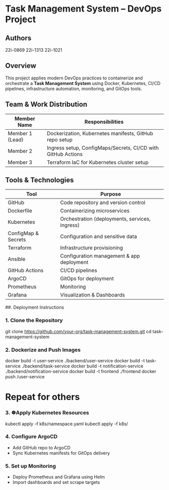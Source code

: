 
# Task Management System – DevOps Project

## Authors
22i-0869
22i-1313
22i-1021

## Overview

This project applies modern DevOps practices to containerize and orchestrate a **Task Management System** using Docker, Kubernetes, CI/CD pipelines, infrastructure automation, monitoring, and GitOps tools.

##  Team & Work Distribution

| Member Name     | Responsibilities                                             |
| --------------- | ------------------------------------------------------------ |
| Member 1 (Lead) | Dockerization, Kubernetes manifests, GitHub repo setup       |
| Member 2        | Ingress setup, ConfigMaps/Secrets, CI/CD with GitHub Actions |
| Member 3        | Terraform IaC for Kubernetes cluster setup                   |




##  Tools & Technologies

| Tool                | Purpose                                        |
| ------------------- | ---------------------------------------------- |
| GitHub              | Code repository and version control            |
| Dockerfile          | Containerizing microservices                   |
| Kubernetes          | Orchestration (deployments, services, ingress) |
| ConfigMap & Secrets | Configuration and sensitive data               |
| Terraform           | Infrastructure provisioning                    |
| Ansible             | Configuration management & app deployment      |
| GitHub Actions      | CI/CD pipelines                                |
| ArgoCD              | GitOps for deployment                          |
| Prometheus          | Monitoring                                     |
| Grafana             | Visualization & Dashboards                     |



##. Deployment Instructions

### 1. Clone the Repository


git clone https://github.com/your-org/task-management-system.git
cd task-management-system

### 2. Dockerize and Push Images


docker build -t user-service ./backend/user-service
docker build -t task-service ./backend/task-service
docker build -t notification-service ./backend/notification-service
docker build -t frontend ./frontend
docker push <your-dockerhub-username>/user-service
# Repeat for others


### 3. ☸Apply Kubernetes Resources


kubectl apply -f k8s/namespace.yaml
kubectl apply -f k8s/

### 4. Configure ArgoCD

* Add GitHub repo to ArgoCD
* Sync Kubernetes manifests for GitOps delivery

### 5. Set up Monitoring

* Deploy Prometheus and Grafana using Helm
* Import dashboards and set scrape targets

